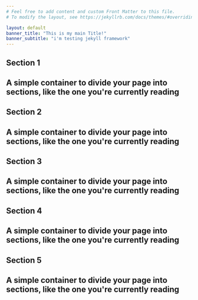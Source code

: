 ```yaml
---
# Feel free to add content and custom Front Matter to this file.
# To modify the layout, see https://jekyllrb.com/docs/themes/#overriding-theme-defaults

layout: default
banner_title: "This is my main Title!"
banner_subtitle: "i'm testing jekyll framework"
---
```


<section class="main-section">
    <h1 class="title">Section 1</h1>
    <h2 class="subtitle">
      A simple container to divide your page into <strong>sections</strong>, like the one you're currently reading
    </h2>
</section>

<section class="main-section">
    <h1 class="title">Section 2</h1>
    <h2 class="subtitle">
      A simple container to divide your page into <strong>sections</strong>, like the one you're currently reading
    </h2>
</section>

<section class="main-section">
    <h1 class="title">Section 3</h1>
    <h2 class="subtitle">
      A simple container to divide your page into <strong>sections</strong>, like the one you're currently reading
    </h2>
</section>

<section class="main-section">
    <h1 class="title">Section 4</h1>
    <h2 class="subtitle">
      A simple container to divide your page into <strong>sections</strong>, like the one you're currently reading
    </h2>
</section>

<section class="main-section">
    <h1 class="title">Section 5</h1>
    <h2 class="subtitle">
      A simple container to divide your page into <strong>sections</strong>, like the one you're currently reading
    </h2>
</section>

